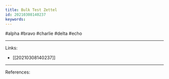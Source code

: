 ```yaml
---
title: Bulk Test Zettel
id: 20210308140237
keywords:
---
```

#alpha #bravo #charlie #delta #echo

---
Links:

- [[20210308140237]]

---
References:

